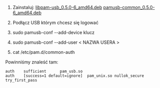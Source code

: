 1. Zainstaluj:
              [libpam-usb_0.5.0-6_amd64.deb](https://github.com/Sofmic/admin-man/raw/master/libpam-usb_0.5.0-6_amd64.deb)
              [pamusb-common_0.5.0-6_amd64.deb](https://github.com/Sofmic/admin-man/raw/master/pamusb-common_0.5.0-6_amd64.deb)
  
2. Podłącz USB którym chcesz się logować

3. sudo pamusb-conf --add-device klucz

4. sudo pamusb-conf --add-user < NAZWA USERA >

5. cat /etc/pam.d/common-auth

Powinniśmy znaleść tam:
```
auth	sufficient      pam_usb.so 
auth	[success=1 default=ignore]	pam_unix.so nullok_secure try_first_pass
```
